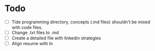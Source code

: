 # Todo
- [ ] Tide programming directory, concepts (.md files) shouldn't be mixed with code files.
- [ ] Change .txt files to .md
- [ ] Create a detailed file with linkedin strategies
- [ ] Align resume with In